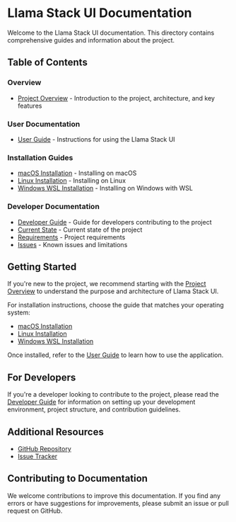 # Llama Stack UI Documentation

Welcome to the Llama Stack UI documentation. This directory contains comprehensive guides and information about the project.

## Table of Contents

### Overview
- [Project Overview](./project_overview.md) - Introduction to the project, architecture, and key features

### User Documentation
- [User Guide](./user_guide.md) - Instructions for using the Llama Stack UI

### Installation Guides
- [macOS Installation](./installation_macos.md) - Installing on macOS
- [Linux Installation](./installation_linux.md) - Installing on Linux
- [Windows WSL Installation](./installation_windows_wsl.md) - Installing on Windows with WSL

### Developer Documentation
- [Developer Guide](./developer_guide.md) - Guide for developers contributing to the project
- [Current State](./CURRENT_STATE.md) - Current state of the project
- [Requirements](./REQUIREMENTS.md) - Project requirements
- [Issues](./ISSUES.md) - Known issues and limitations

## Getting Started

If you're new to the project, we recommend starting with the [Project Overview](./project_overview.md) to understand the purpose and architecture of Llama Stack UI.

For installation instructions, choose the guide that matches your operating system:
- [macOS Installation](./installation_macos.md)
- [Linux Installation](./installation_linux.md)
- [Windows WSL Installation](./installation_windows_wsl.md)

Once installed, refer to the [User Guide](./user_guide.md) to learn how to use the application.

## For Developers

If you're a developer looking to contribute to the project, please read the [Developer Guide](./developer_guide.md) for information on setting up your development environment, project structure, and contribution guidelines.

## Additional Resources

- [GitHub Repository](https://github.com/solaius/llama_stack_UI)
- [Issue Tracker](https://github.com/solaius/llama_stack_UI/issues)

## Contributing to Documentation

We welcome contributions to improve this documentation. If you find any errors or have suggestions for improvements, please submit an issue or pull request on GitHub.